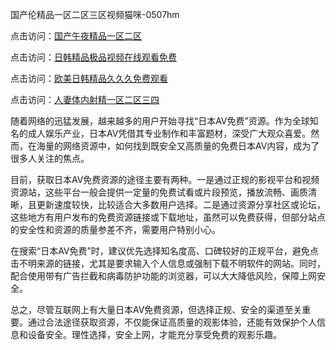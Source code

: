 国产伦精品一区二区三区视频猫咪-0507hm


点击访问：<a href="https://gda-c7m.pages.dev/">国产午夜精品一区二区</a>

点击访问：<a href="https://rtj-3zo.pages.dev/">日韩精品极品视频在线观看免费</a>

点击访问：<a href="https://vassv.pages.dev/">欧美日韩精品久久久免费观看</a>

点击访问：<a href="https://gsd-agv.pages.dev/">人妻体内射精一区二区三四</a>



随着网络的迅猛发展，越来越多的用户开始寻找“日本AV免费”资源。作为全球知名的成人娱乐产业，日本AV凭借其专业制作和丰富题材，深受广大观众喜爱。然而，在海量的网络资源中，如何找到既安全又高质量的免费日本AV内容，成为了很多人关注的焦点。

目前，获取日本AV免费资源的途径主要有两种。一是通过正规的影视平台和视频资源站，这些平台一般会提供一定量的免费试看或片段预览，播放流畅、画质清晰，且更新速度较快，比较适合大多数用户选择。二是通过资源分享社区或论坛，这些地方有用户发布的免费资源链接或下载地址，虽然可以免费获得，但部分站点的安全性和资源的质量参差不齐，需要用户特别小心。

在搜索“日本AV免费”时，建议优先选择知名度高、口碑较好的正规平台，避免点击不明来源的链接，尤其是要求输入个人信息或强制下载不明软件的网站。同时，配合使用带有广告拦截和病毒防护功能的浏览器，可以大大降低风险，保障上网安全。

总之，尽管互联网上有大量日本AV免费资源，但选择正规、安全的渠道至关重要。通过合法途径获取资源，不仅能保证高质量的观影体验，还能有效保护个人信息和设备安全。理性选择，安全上网，才能充分享受免费的观影乐趣。



<span style="display:none;">[Canonical link](https://github.com/xx45757/5403545 ）</span>
